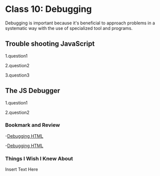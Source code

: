 # Class 10: Debugging

Debugging is important because it's beneficial to approach problems in a systematic way with the use of specialized tool and programs.

## Trouble shooting JavaScript

<!-- 
    Name some key differences between a Syntax Error and a Logic Error.

    List a few types of errors that you have encountered in past lab assignments and explain how you were able to correct them.

    How will this topic continue to influence your long term goals?
 -->

1.question1

2.question2

3.question3

## The JS Debugger

<!-- 
    How would you describe the JavaScript Debugger tool and how it works to someone just starting out in software development?

    Define what a breakpoint is.
    What is the call stack?
 -->

 1.question1

 2.question2

### Bookmark and Review

  -[Debugging HTML](https://developer.mozilla.org/en-US/docs/Learn/HTML/Introduction_to_HTML/Debugging_HTML)

  -[Debugging HTML](https://developer.mozilla.org/en-US/docs/Learn/CSS/Building_blocks/Debugging_CSS)

### Things I Wish I Knew About

Insert Text Here

